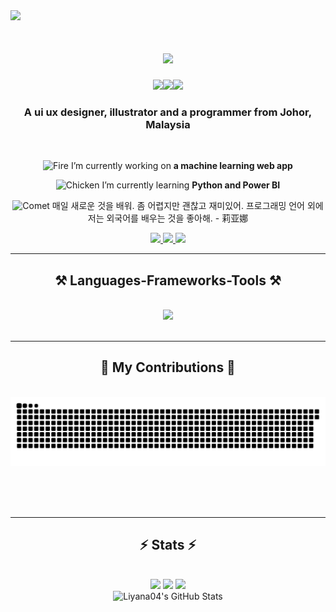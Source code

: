 <img src="https://visitor-badge.laobi.icu/badge?page_id=Liyana04.Liyana04" />

<h1 align="center">
    <img src="https://readme-typing-svg.herokuapp.com/?font=Righteous&size=35&center=true&vCenter=true&width=500&height=70&duration=4000&lines=Hi+There!+👋;+I'm+Nur+Liyana!;" />
</h1>
<div align="center">
<img src="https://github.com/Anmol-Baranwal/Cool-GIFs-For-GitHub/assets/74038190/76036311-c8ea-4247-8bf8-a7077623036c" width="40"><img src="https://github.com/Anmol-Baranwal/Cool-GIFs-For-GitHub/assets/74038190/76036311-c8ea-4247-8bf8-a7077623036c" width="40"><img src="https://github.com/Anmol-Baranwal/Cool-GIFs-For-GitHub/assets/74038190/76036311-c8ea-4247-8bf8-a7077623036c" width="40">
</align>

                        
<h3 align="center"> A ui ux designer, illustrator and a programmer from Johor, Malaysia</h3>

<br/>

<div align="center">
 
<img src="https://user-images.githubusercontent.com/74038190/216122041-518ac897-8d92-4c6b-9b3f-ca01dcaf38ee.png" alt="Fire" width="20" /> I’m currently working on **a machine learning web app**
 
 <img src="https://user-images.githubusercontent.com/74038190/216121986-1a506a75-2381-41c2-baff-eeab94bcec74.png" alt="Chicken" width="20" /> I’m currently learning **Python and Power BI**

 <img src="https://user-images.githubusercontent.com/74038190/216122028-c05b52fb-983e-4ee8-8811-6f30cd9ea5d5.png" alt="Comet" width="20" /> 매일 새로운 것을 배워. 좀 어렵지만 괜찮고 재미있어. 프로그래밍 언어 외에 저는 외국어를 배우는 것을 좋아해. - 莉亚娜

 </div>

 <div align="center"> 
  <a href="mailto:liyanaaris04@gmail.com" target="_blank">
    <img src="https://img.shields.io/badge/Gmail-333333?style=for-the-badge&logo=gmail&logoColor=red" />
  </a>
  <a href="https://www.linkedin.com/in/nur-liyana-aris/" target="_blank">
    <img src="https://img.shields.io/badge/LinkedIn-0077B5?style=for-the-badge&logo=linkedin&logoColor=white" />
  </a>
  <a href="https://nurliyana-portfolio.framer.website/" target="_blank">
     <img src="https://img.shields.io/badge/Portfolio-FF5722?style=for-the-badge&logo=todoist&logoColor=white"  /> <!-- sqlite, safari, google-chrome are other good icon options -->
  </a>
</div>

 <hr/>
 
<h2 align="center">⚒️ Languages-Frameworks-Tools ⚒️</h2>
<br/>
<div align="center">
    <img src="https://skillicons.dev/icons?i=html,bootstrap,css,vscode,github,laravel,figma,tailwind,git,python,mysql,flask" /><br>
</div>

<br/>
<hr/>

<div align="center">
  <h2>🐍 My Contributions 🐍</h2>
  <br>
  <img alt="snake eating my contributions" src="https://raw.githubusercontent.com/Liyana04/Liyana04/output/github-contribution-grid-snake.svg" />
  
  <br/><br/><br/>
</div>

<hr/>

<h2 align="center">⚡ Stats ⚡</h2>
<br>
<div align="center">
<img src="https://user-images.githubusercontent.com/74038190/226127923-0e8b7792-7b3c-462b-951b-63c96ba1a5af.gif" width="50">
<img src="https://user-images.githubusercontent.com/74038190/226127923-0e8b7792-7b3c-462b-951b-63c96ba1a5af.gif" width="50">
<img src="https://user-images.githubusercontent.com/74038190/226127923-0e8b7792-7b3c-462b-951b-63c96ba1a5af.gif" width="50">
</div>


<div align="center">
    <img src="https://github-profile-summary-cards.vercel.app/api/cards/profile-details?username=Liyana04&theme=github_dark" alt="Liyana04's GitHub Stats"/>
</div>

<!-- <div align=center>
<img width=390 src="https://streak-stats.demolab.com/?user=Liyana04&count_private=true&theme=react&border_radius=10" alt="streak stats">
  <img width=390 src="https://github-readme-stats.vercel.app/api?username=Liyana04&show_icons=true&theme=react&rank_icon=github&border_radius=10" alt="readme stats" />
  <br/>
  <img width=325 align="center" src="https://github-readme-stats.vercel.app/api/top-langs/?username=Liyana04&hide=Scss,Vue,Java&langs_count=8&layout=compact&theme=react&border_radius=10&size_weight=0.5&count_weight=0.5&exclude_repo=github-readme-stats" alt="top langs" />
</div> -->